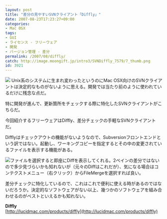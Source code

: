 ```yaml
---
layout: post
title: "差分の見やすいSVNクライアント「Diffly」"
date: 2007-08-23T17:23:27+09:00
categories:
- Mac OSX
tags: 
- GUI
- ライセンス - フリーウェア
- 開発
- バージョン管理 - 差分
permalink: /2007/08/diffly/
catch: http://image.moongift.jp/intro3/SVNDiffly_7579/7_thumb.png
id: 3921
---
```

[![](http://image.moongift.jp/intro3/SVNDiffly_7579/8_thumb.png)](http://image.moongift.jp/intro3/SVNDiffly_7579/82.png) Unix系のシステムに生まれ変わったというのにMac OSX向けのSVNクライアントは決定的なものがないように思える。開発では当たり前のように使われているだけに残念な点だ。   
  
特に開発が進んで、更新箇所をチェックする際に特化したSVNクライアントがこちらだ。   
  
今回紹介するフリーウェアはDiffly、差分チェックの手軽なSVNクライアントだ。   
  
<!--more-->  
  
Difflyはチェックアウトの機能がないようなので、Subversionフロントエンドという訳ではない。起動し、ワーキングコピーを指定するとその中の変更されているファイルを表示する機能がある。   
  
[![](http://image.moongift.jp/intro3/SVNDiffly_7579/7_thumb.png)](http://image.moongift.jp/intro3/SVNDiffly_7579/72.png)ファイルを選択すると即座にDiffを表示してくれる。2ペインの差分ではないので多少見づらいかも知れないが（元々のDiffはこれだが）、気になる場合はコンテクストメニュー（右クリック）からFileMergeを選択すれば良い。   
  
差分チェックに特化しているので、これはこれで便利に使える時があるのではないだろうか。決定的なソフトウェアがない以上、幾つかのソフトウェアを組み合わせるのがベストといえるかも知れない。   
  
**Diffly**  
[http://lucidmac.com/products/diffly](http://lucidmac.com/products/diffly)